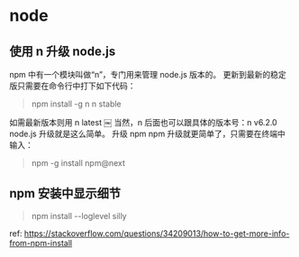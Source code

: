 # node

## 使用 n 升级 node.js

npm 中有一个模块叫做“n”，专门用来管理 node.js 版本的。
更新到最新的稳定版只需要在命令行中打下如下代码：

> npm install -g n
> n stable

如需最新版本则用 n latest
￼
当然，n 后面也可以跟具体的版本号：n v6.2.0
node.js 升级就是这么简单。
升级 npm
npm 升级就更简单了，只需要在终端中输入：

> npm -g install npm@next

## npm 安装中显示细节

> npm install --loglevel silly

ref:
<https://stackoverflow.com/questions/34209013/how-to-get-more-info-from-npm-install>
